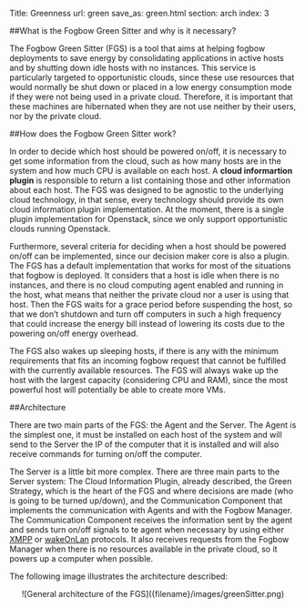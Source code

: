 Title: Greenness
url: green
save_as: green.html
section: arch
index: 3

##What is the Fogbow Green Sitter and why is it necessary?

The Fogbow Green Sitter (FGS) is a tool that aims at helping fogbow deployments to save energy by consolidating applications in active hosts and by shutting down idle hosts with no instances. This service is particularly targeted to opportunistic clouds, since these use resources that would normally be shut down or placed in a low energy consumption mode if they were not being used in a private cloud. Therefore, it is important that these machines are hibernated when they are not use neither by their users, nor by the private cloud. 

##How does the Fogbow Green Sitter work?

In order to decide which host should be powered on/off, it is necessary to get some information from the cloud, such as how many hosts are in the system and how much CPU is available on each host. A **cloud informartion plugin** is responsible to return a list containing those and other information about each host. The FGS was designed to be agnostic to the underlying cloud technology, in that sense, every technology should provide its own cloud information plugin implementation. At the moment, there is a single plugin implementation for Openstack, since we only support opportunistic clouds running Openstack. 

Furthermore, several criteria for deciding when a host should be powered on/off can be implemented, since our decision maker core is also a plugin. The FGS has a default implementation that works for most of the situations that fogbow is deployed. It considers that a host is idle when there is no instances, and there is no cloud computing agent enabled and running in the host, what means that neither the private cloud nor a user is using that host. Then the FGS waits for a grace period before suspending the host, so that we don’t shutdown and turn off computers in such a high frequency that could increase the energy bill instead of lowering its costs due to the powering on/off energy overhead.

The FGS also wakes up sleeping hosts, if there is any with the minimum requirements that fits an incoming fogbow request that cannot be fulfilled with the currently available resources. The FGS will always wake up the host with the largest capacity (considering CPU and RAM), since the most powerful host will potentially be able to create more VMs.

##Architecture

There are two main parts of the FGS: the Agent and the Server. The Agent is the simplest one, it must be installed on each host of the system and will send to the Server the IP of the computer that it is installed and will also receive commands for turning on/off the computer. 

The Server is a little bit more complex. There are three main parts to the Server system: The Cloud Information Plugin, already described, the Green Strategy, which is the heart of the FGS and where decisions are made (who is going to be turned up/down), and the Communication Component that implements the communication with Agents and with the Fogbow Manager. The Communication Component receives the information sent by the agent and sends turn on/off signals to te agent when necessary by using either <a href=http://xmpp.org/ target="_blank">XMPP</a> or <a href=http://en.wikipedia.org/wiki/Wake-on-LAN target="_blank">wakeOnLan</a> protocols. It also receives requests from the Fogbow Manager when there is no resources available in the private cloud, so it powers up a computer when possible.

The following image illustrates the architecture described:
<center>![General architecture of the FGS]({filename}/images/greenSitter.png)</center>
